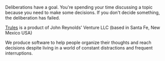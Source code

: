 Deliberations have a goal. You're spending your time discussing a topic because you need to make some decisions.
If you don't decide something, the deliberation has failed.


[Trules](https://trules.app) is a product of 
John Reynolds' Venture LLC (based in Santa Fe, New Mexico USA)

We produce software to help people organize their thoughts and reach decisions despite living in a world of constant distractions and frequent interruptions.

